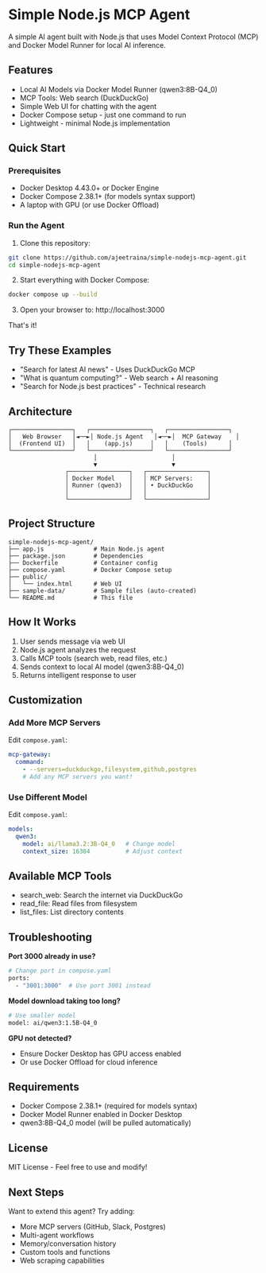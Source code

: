 # Simple Node.js MCP Agent

A simple AI agent built with Node.js that uses Model Context Protocol (MCP) and Docker Model Runner for local AI inference.

## Features

- Local AI Models via Docker Model Runner (qwen3:8B-Q4_0)
- MCP Tools: Web search (DuckDuckGo) 
- Simple Web UI for chatting with the agent
- Docker Compose setup - just one command to run
- Lightweight - minimal Node.js implementation

## Quick Start

### Prerequisites
- Docker Desktop 4.43.0+ or Docker Engine
- Docker Compose 2.38.1+ (for models syntax support)
- A laptop with GPU (or use Docker Offload)

### Run the Agent

1. Clone this repository:
```bash
git clone https://github.com/ajeetraina/simple-nodejs-mcp-agent.git
cd simple-nodejs-mcp-agent
```

2. Start everything with Docker Compose:
```bash
docker compose up --build
```

3. Open your browser to: http://localhost:3000

That's it!

## Try These Examples

- "Search for latest AI news" - Uses DuckDuckGo MCP
- "What is quantum computing?" - Web search + AI reasoning
- "Search for Node.js best practices" - Technical research

## Architecture

```
┌─────────────────┐   ┌─────────────────┐   ┌─────────────────┐
│   Web Browser   │◄──►│ Node.js Agent   │◄──►│  MCP Gateway    │
│  (Frontend UI)  │   │    (app.js)     │   │    (Tools)      │
└─────────────────┘   └─────────────────┘   └─────────────────┘
                        │                     │
                        ▼                     ▼
                ┌─────────────────┐   ┌─────────────────┐
                │ Docker Model    │   │ MCP Servers:    │
                │ Runner (qwen3)  │   │ • DuckDuckGo    │
                │                 │   │                 │
                └─────────────────┘   └─────────────────┘
```

## Project Structure

```
simple-nodejs-mcp-agent/
├── app.js              # Main Node.js agent
├── package.json        # Dependencies  
├── Dockerfile          # Container config
├── compose.yaml        # Docker Compose setup
├── public/
│   └── index.html      # Web UI
├── sample-data/        # Sample files (auto-created)
└── README.md           # This file
```

## How It Works

1. User sends message via web UI
2. Node.js agent analyzes the request  
3. Calls MCP tools (search web, read files, etc.)
4. Sends context to local AI model (qwen3:8B-Q4_0)
5. Returns intelligent response to user

## Customization

### Add More MCP Servers
Edit `compose.yaml`:

```yaml
mcp-gateway:
  command:
    - --servers=duckduckgo,filesystem,github,postgres
    # Add any MCP servers you want!
```

### Use Different Model
Edit `compose.yaml`:

```yaml
models:
  qwen3:
    model: ai/llama3.2:3B-Q4_0   # Change model
    context_size: 16384          # Adjust context
```

## Available MCP Tools

- search_web: Search the internet via DuckDuckGo
- read_file: Read files from filesystem  
- list_files: List directory contents

## Troubleshooting

**Port 3000 already in use?**
```bash
# Change port in compose.yaml
ports:
  - "3001:3000"  # Use port 3001 instead
```

**Model download taking too long?**
```bash
# Use smaller model
model: ai/qwen3:1.5B-Q4_0
```

**GPU not detected?**
- Ensure Docker Desktop has GPU access enabled
- Or use Docker Offload for cloud inference

## Requirements

- Docker Compose 2.38.1+ (required for models syntax)
- Docker Model Runner enabled in Docker Desktop
- qwen3:8B-Q4_0 model (will be pulled automatically)

## License

MIT License - Feel free to use and modify!

## Next Steps

Want to extend this agent? Try adding:
- More MCP servers (GitHub, Slack, Postgres)
- Multi-agent workflows  
- Memory/conversation history
- Custom tools and functions
- Web scraping capabilities
